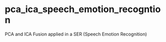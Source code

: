 # pca_ica_speech_emotion_recogntion
PCA and ICA Fusion applied in a SER (Speech Emotion Recognition) 
